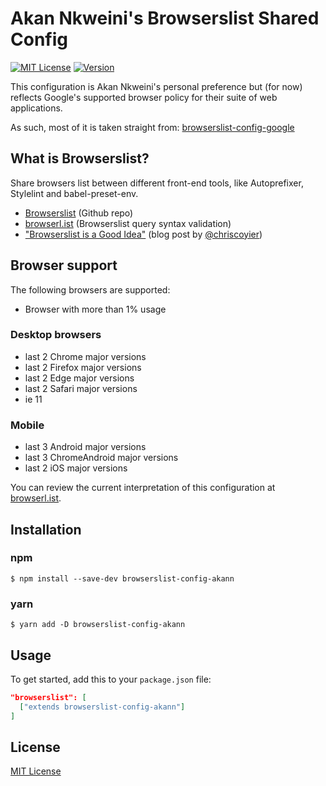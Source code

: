 # Akan Nkweini's Browserslist Shared Config

[![MIT License][license-image]][license-url]
[![Version][version-image]][version-url]

This configuration is Akan Nkweini's personal preference but (for now) reflects Google's supported browser policy for their suite of web applications.

As such, most of it is taken straight from: [browserslist-config-google](https://github.com/awkaiser/browserslist-config-google/)

## What is Browserslist?

Share browsers list between different front-end tools, like Autoprefixer, Stylelint and babel-preset-env.

* [Browserslist](https://github.com/ai/browserslist) (Github repo)
* [browserl.ist](http://browserl.ist) (Browserslist query syntax validation)
* ["Browserslist is a Good Idea"](https://css-tricks.com/browserlist-good-idea/) (blog post by [@chriscoyier](https://github.com/chriscoyier))

## Browser support

The following browsers are supported:

* Browser with more than 1% usage


### Desktop browsers

* last 2 Chrome major versions
* last 2 Firefox major versions
* last 2 Edge major versions
* last 2 Safari major versions
* ie 11


### Mobile

* last 3 Android major versions
* last 3 ChromeAndroid major versions
* last 2 iOS major versions

You can review the current interpretation of this configuration at [browserl.ist](http://browserl.ist/?q=last+2+Chrome+major+versions%2C+last+2+Firefox+major+versions%2C+last+2+Safari+major+versions%2C+last+2+Edge+major+versions%2C+ie+11%2C+last+3+Android+major+versions%2C+last+3+ChromeAndroid+major+versions%2C+last+2+iOS+major+versions).


## Installation

### npm
```
$ npm install --save-dev browserslist-config-akann
```

### yarn
```
$ yarn add -D browserslist-config-akann
```

## Usage

To get started, add this to your `package.json` file:

```json
"browserslist": [
  ["extends browserslist-config-akann"]
]
```

## License

[MIT License][license-url]

[license-image]: https://img.shields.io/badge/license-MIT-blue.svg
[license-url]: https://github.com/akann/browserslist-config/blob/master/LICENSE
[version-image]: https://img.shields.io/npm/v/browserslist-config-akann.svg
[version-url]: https://www.npmjs.com/package/browserslist-config-akann
